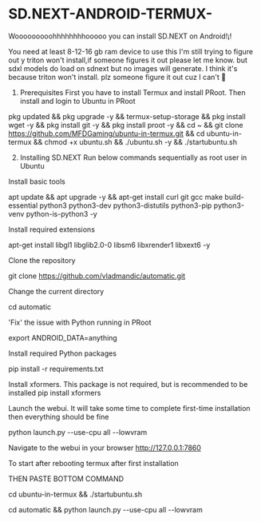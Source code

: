 # SD.NEXT-ANDROID-TERMUX-
Wooooooooohhhhhhhhooooo you can install SD.NEXT on Android!¡!

You need at least 8-12-16 gb ram device to use this I'm still trying to figure out y triton won't install,if someone figures it out please let me know. but sdxl models do load on sdnext but no images will generate. I think it's because triton  won't install. plz someone figure it out cuz I can't 🙏 


1. Prerequisites
First you have to install Termux and install PRoot. Then install and login to Ubuntu in PRoot



pkg updated && pkg upgrade -y && termux-setup-storage &&
pkg install wget -y && pkg install git -y && pkg install proot -y &&
cd ~ && git clone https://github.com/MFDGaming/ubuntu-in-termux.git && cd ubuntu-in-termux && chmod +x ubuntu.sh && ./ubuntu.sh -y && ./startubuntu.sh 


2. Installing SD.NEXT
Run below commands sequentially as root user in Ubuntu

Install basic tools

apt update && apt upgrade -y && apt-get install curl git gcc make build-essential python3 python3-dev python3-distutils python3-pip python3-venv python-is-python3 -y 

Install required extensions

apt-get install libgl1 libglib2.0-0 libsm6 libxrender1 libxext6 -y

Clone the repository

git clone https://github.com/vladmandic/automatic.git


Change the current directory

cd automatic 


'Fix' the issue with Python running in PRoot

export ANDROID_DATA=anything 

Install required Python packages

pip install -r requirements.txt

Install xformers. This package is not required, but is recommended to be installed
pip install xformers 

Launch the webui. It will take some time to complete first-time installation then everything should be fine

python launch.py --use-cpu all --lowvram



Navigate to the webui in your browser
http://127.0.0.1:7860 

To start after rebooting termux after first installation 

THEN PASTE BOTTOM COMMAND 

cd ubuntu-in-termux && ./startubuntu.sh

cd automatic && python launch.py --use-cpu all --lowvram
